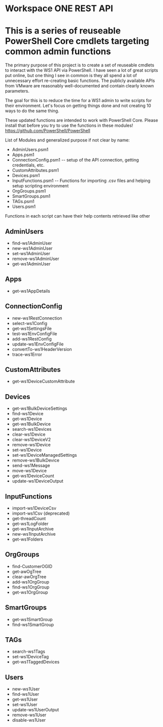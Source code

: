 # Workspace ONE REST API 
#
# This is a series of reuseable PowerShell Core cmdlets targeting common admin functions 

The primary purpose of this project is to create a set of reuseable cmdlets to interact with the WS1 API via PowerShell. 
I have seen a lot of great scripts put online, but one thing I see in common is they all spend a lot of unnecessary effort re-creating basic functions. 
The publicly available APIs from VMware are reasonably well-documented and contain clearly known parameters.

The goal for this is to reduce the time for a WS1 admin to write scripts for their environment.
Let's focus on getting things done and not creating 10 ways to do the same thing.


These updated functions are intended to work with PowerShell Core. Please install that before you try to use the functions in these modules! https://github.com/PowerShell/PowerShell



List of Modules and generalized purpose if not clear by name:

* AdminUsers.psm1
* Apps.psm1
* ConnectionConfig.psm1 -- setup of the API connection, getting credentials, etc.
* CustomAttributes.psm1
* Devices.psm1
* InputFunctions.psm1 -- Functions for importing .csv files and helping setup scripting environment
* OrgGroups.psm1
* SmartGroups.psm1
* TAGs.psm1
* Users.psm1


Functions in each script can have their help contents retrieved like other 


## AdminUsers
* find-ws1AdminUser
* new-ws1AdminUser
* set-ws1AdminUser
* remove-ws1AdminUser
* get-ws1AdminUser

## Apps
* get-ws1AppDetails

## ConnectionConfig
* new-ws1RestConnection
* select-ws1Config
* get-ws1SettingsFile
* test-ws1EnvConfigFile
* add-ws1RestConfig
* update-ws1EnvConfigFile
* convertTo-ws1HeaderVersion
* trace-ws1Error

## CustomAttributes
* get-ws1DeviceCustomAttribute

## Devices
* get-ws1BulkDeviceSettings
* find-ws1Device
* get-ws1Device
* get-ws1BulkDevice
* search-ws1Devices
* clear-ws1Device
* clear-ws1DeviceV2
* remove-ws1Device
* set-ws1Device
* set-ws1DeviceManagedSettings
* remove-ws1BulkDevice
* send-ws1Message
* move-ws1Device
* get-ws1DeviceCount
* update-ws1DeviceOutput

## InputFunctions
* import-ws1DeviceCsv
* import-ws1Csv (deprecated)
* get-threadCount
* get-ws1LogFolder
* get-ws1InputArchive
* new-ws1InputArchive
* get-ws1Folders

## OrgGroups
* find-CustomerOGID
* get-awOgTree
* clear-awOrgTree
* add-ws1OrgGroup
* find-ws1OrgGroup
* get-ws1OrgGroup

## SmartGroups
* get-ws1SmartGroup
* find-ws1SmartGroup

## TAGs
* search-ws1Tags
* set-ws1DeviceTag
* get-ws1TaggedDevices

## Users
* new-ws1User
* find-ws1User
* get-ws1User
* set-ws1User
* update-ws1UserOutput
* remove-ws1User
* disable-ws1User
